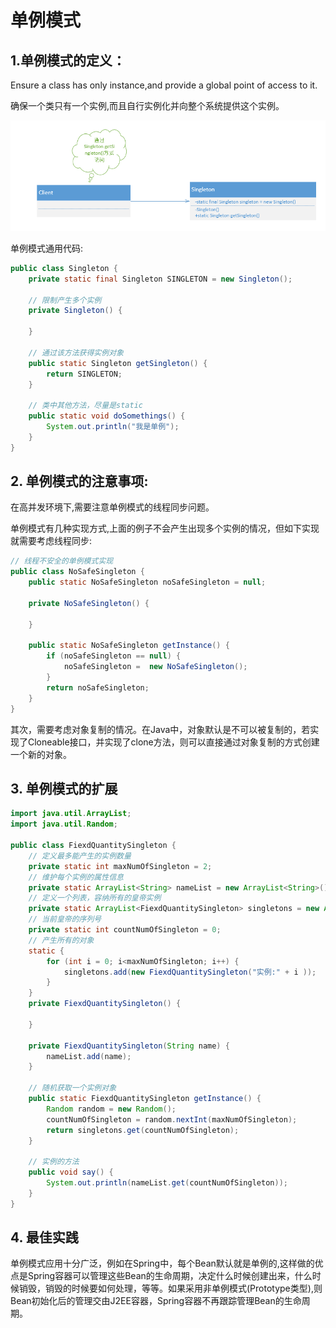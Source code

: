 # 单例模式

## 1.单例模式的定义：

Ensure a class has only instance,and provide a global point of access to it.

确保一个类只有一个实例,而且自行实例化并向整个系统提供这个实例。

![image-20200705205025516](单例模式.assets/image-20200705205025516.png)

单例模式通用代码:

```java
public class Singleton {
    private static final Singleton SINGLETON = new Singleton();

    // 限制产生多个实例
    private Singleton() {

    }

    // 通过该方法获得实例对象
    public static Singleton getSingleton() {
        return SINGLETON;
    }

    // 类中其他方法，尽量是static
    public static void doSomethings() {
        System.out.println("我是单例");
    }
}
```

## 2. 单例模式的注意事项:

在高并发环境下,需要注意单例模式的线程同步问题。

单例模式有几种实现方式,上面的例子不会产生出现多个实例的情况，但如下实现就需要考虑线程同步:

```java
// 线程不安全的单例模式实现
public class NoSafeSingleton {
    public static NoSafeSingleton noSafeSingleton = null;

    private NoSafeSingleton() {

    }

    public static NoSafeSingleton getInstance() {
        if (noSafeSingleton == null) {
            noSafeSingleton =  new NoSafeSingleton();
        }
        return noSafeSingleton;
    }
}
```

其次，需要考虑对象复制的情况。在Java中，对象默认是不可以被复制的，若实现了Cloneable接口，并实现了clone方法，则可以直接通过对象复制的方式创建一个新的对象。

## 3. 单例模式的扩展

```java
import java.util.ArrayList;
import java.util.Random;

public class FiexdQuantitySingleton {
    // 定义最多能产生的实例数量
    private static int maxNumOfSingleton = 2;
    // 维护每个实例的属性信息
    private static ArrayList<String> nameList = new ArrayList<String>();
    // 定义一个列表，容纳所有的皇帝实例
    private static ArrayList<FiexdQuantitySingleton> singletons = new ArrayList<FiexdQuantitySingleton>();
    // 当前皇帝的序列号
    private static int countNumOfSingleton = 0;
    // 产生所有的对象
    static {
        for (int i = 0; i<maxNumOfSingleton; i++) {
            singletons.add(new FiexdQuantitySingleton("实例:" + i ));
        }
    }
    private FiexdQuantitySingleton() {

    }

    private FiexdQuantitySingleton(String name) {
        nameList.add(name);
    }

    // 随机获取一个实例对象
    public static FiexdQuantitySingleton getInstance() {
        Random random = new Random();
        countNumOfSingleton = random.nextInt(maxNumOfSingleton);
        return singletons.get(countNumOfSingleton);
    }

    // 实例的方法
    public void say() {
        System.out.println(nameList.get(countNumOfSingleton));
    }
}
```

## 4. 最佳实践

单例模式应用十分广泛，例如在Spring中，每个Bean默认就是单例的,这样做的优点是Spring容器可以管理这些Bean的生命周期，决定什么时候创建出来，什么时候销毁，销毁的时候要如何处理，等等。如果采用非单例模式(Prototype类型),则Bean初始化后的管理交由J2EE容器，Spring容器不再跟踪管理Bean的生命周期。